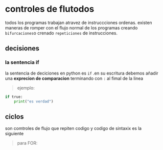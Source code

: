 # controles de flutodos 
todos los programas trabajan atravez de instruccciones ordenas.
existen maneras de romper con el flujo normal de los programas creando `bifurcaciones`o crenado `repeticiones` de instrucciones.
## decisiones
### la sentencia if
la sentencia de deciciones en python es `if` .en su escritura debemos añadir una
**exprecion de comparacion** terminando con `:` al fimal de la linea
> ejemplo:
``` python
if true:
    print("es verdad")
```
## ciclos
son comtroles de flujo que repiten codigo y codigo de sintaxix es la siguiente 
> para FOR:
```python
